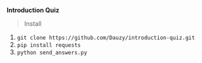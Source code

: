 
**Introduction Quiz**
>Install
  1. ``` git clone https://github.com/Dauzy/introduction-quiz.git ```
  2. ``` pip install requests ``` 
  3. ``` python send_answers.py ```
